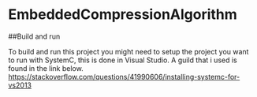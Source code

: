 # EmbeddedCompressionAlgorithm

##Build and run

To build and run this project you might need to setup the project you want to run with SystemC, this is done in Visual Studio. A guild that i used is found in the link below. 
https://stackoverflow.com/questions/41990606/installing-systemc-for-vs2013

